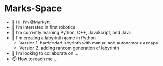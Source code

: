 # Marks-Space
- 👋 Hi, I’m @Markytt
- 👀 I’m interested in first robotics
- 🌱 I’m currently learning Python, C++, JavaScript, and Java
- 🌱 I'm creating a labyrinth game in Python
  - Version 1, hardcoded labyrinth with manual and autonomous escape 
  - Version 2, adding random generation of labyrinth
- 💞️ I’m looking to collaborate on ...
- 📫 How to reach me ...


